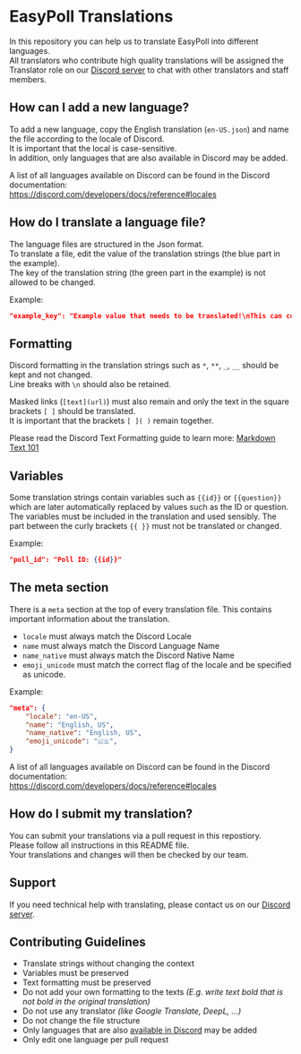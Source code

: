 # EasyPoll Translations
In this repository you can help us to translate EasyPoll into different languages.  
All translators who contribute high quality translations will be assigned the Translator role on our [Discord server](https://discord.gg/easypoll) to chat with other translators and staff members.

## How can I add a new language?
To add a new language, copy the English translation (`en-US.json`) and name the file according to the locale of Discord.  
It is important that the local is case-sensitive.  
In addition, only languages that are also available in Discord may be added.  

A list of all languages available on Discord can be found in the Discord documentation:  
https://discord.com/developers/docs/reference#locales


## How do I translate a language file?
The language files are structured in the Json format.  
To translate a file, edit the value of the translation strings (the blue part in the example).  
The key of the translation string (the green part in the example) is not allowed to be changed.

Example:
```json
"example_key": "Example value that needs to be translated!\nThis can contain {{variables}}, **formatting** and [links](https://easypoll.bot)."
```


## Formatting
Discord formatting in the translation strings such as `*`, `**`, `_`, `__` should be kept and not changed.  
Line breaks with `\n` should also be retained.  

Masked links (`[text](url)`) must also remain and only the text in the square brackets `[ ]` should be translated.  
It is important that the brackets `[ ]( )` remain together.  

Please read the Discord Text Formatting guide to learn more: [Markdown Text 101](https://support.discord.com/hc/en-us/articles/210298617-Markdown-Text-101-Chat-Formatting-Bold-Italic-Underline)


## Variables
Some translation strings contain variables such as `{{id}}` or `{{question}}` which are later automatically replaced by values such as the ID or question.  
The variables must be included in the translation and used sensibly. The part between the curly brackets `{{ }}` must not be translated or changed.

Example:
```json
"poll_id": "Poll ID: {{id}}"
```


## The meta section
There is a `meta` section at the top of every translation file. This contains important information about the translation.  
- `locale` must always match the Discord Locale
- `name` must always match the Discord Language Name
- `name_native` must always match the Discord Native Name
- `emoji_unicode` must match the correct flag of the locale and be specified as unicode.

Example:
```json
"meta": {
    "locale": "en-US",
    "name": "English, US",
    "name_native": "English, US",
    "emoji_unicode": "🇺🇸",
}
```

A list of all languages available on Discord can be found in the Discord documentation:  
https://discord.com/developers/docs/reference#locales


## How do I submit my translation?
You can submit your translations via a pull request in this repostiory.  
Please follow all instructions in this README file.  
Your translations and changes will then be checked by our team.


## Support
If you need technical help with translating, please contact us on our [Discord server](https://discord.gg/easypoll).


## Contributing Guidelines
- Translate strings without changing the context
- Variables must be preserved
- Text formatting must be preserved
- Do not add your own formatting to the texts _(E.g. write text bold that is not bold in the original translation)_
- Do not use any translator _(like Google Translate, DeepL, ...)_
- Do not change the file structure
- Only languages that are also [available in Discord](https://discord.com/developers/docs/reference#locales) may be added
- Only edit one language per pull request
